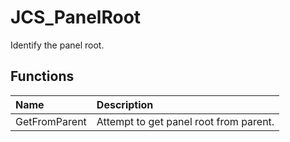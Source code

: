 # JCS_PanelRoot

Identify the panel root.

## Functions

| Name          | Description                            |
|:--------------|:---------------------------------------|
| GetFromParent | Attempt to get panel root from parent. |
